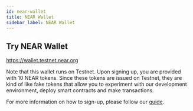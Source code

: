 ```yaml
---
id: near-wallet
title: NEAR Wallet
sidebar_label: NEAR Wallet
---
```


## Try NEAR Wallet

https://wallet.testnet.near.org

Note that this wallet runs on Testnet. Upon signing up, you are provided with 10 NEAR tokens. Since these tokens are issued on Testnet, they are kind of like fake tokens that allow you to experiment with our development environment, deploy smart contracts and make transactions.

For more information on how to sign-up, please follow our [guide](/docs/local-setup/create-account).